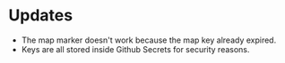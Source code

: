 # Updates

- The map marker doesn't work because the map key already expired.
- Keys are all stored inside Github Secrets for security reasons.
